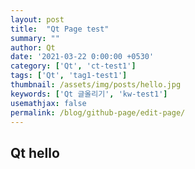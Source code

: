 ```yaml
---
layout: post
title:  "Qt Page test"
summary: ""
author: Qt
date: '2021-03-22 0:00:00 +0530'
category: ['Qt', 'ct-test1']
tags: ['Qt', 'tag1-test1']
thumbnail: /assets/img/posts/hello.jpg
keywords: ['Qt 글올리기', 'kw-test1']
usemathjax: false
permalink: /blog/github-page/edit-page/
---
```


## Qt hello